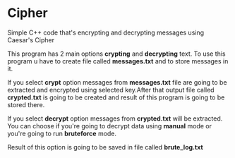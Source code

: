 # Cipher
Simple C++ code that's encrypting and decrypting messages using Caesar's Cipher

This program has 2 main options <strong>crypting</strong> and <strong>decrypting</strong> text.
To use this program u have to create file called <strong>messages.txt</strong> and to store messages in it.

If you select <strong>crypt</strong> option messages from <strong>messages.txt</strong> file are going to be extracted and encrypted
using selected key.After that output file called <strong>crypted.txt</strong> is going to be created and result of this
program is going to be stored there.

If you select <strong>decrypt</strong> option messages from <strong>crypted.txt</strong> will be extracted.
You can choose if you're going to decrypt data using <strong>manual</strong> mode or you're going to run <strong>bruteforce</strong> mode.

Result of this option is going to be saved in file called <strong>brute_log.txt</strong>
